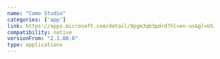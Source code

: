 ```yaml
---
name: "Camo Studio"
categories: ['app']
link: https://apps.microsoft.com/detail/9pgm3qb3pdrd?hl=en-us&gl=US
compatibility: native
versionFrom: "2.1.80.0"
type: applications
---
```


